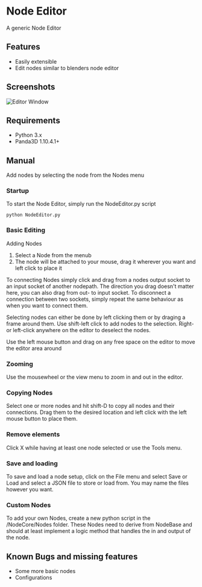 # Node Editor
A generic Node Editor

## Features
- Easily extensible
- Edit nodes similar to blenders node editor

## Screenshots

![Editor Window](/Screenshots/NodeEditor1.png?raw=true "The Editor")

## Requirements
- Python 3.x
- Panda3D 1.10.4.1+

## Manual
Add nodes by selecting the node from the Nodes menu

### Startup
To start the Node Editor, simply run the NodeEditor.py script

<code>python NodeEditor.py</code>

### Basic Editing
Adding Nodes
1. Select a Node from the menub
2. The node will be attached to your mouse, drag it wherever you want and left click to place it

To connecting Nodes simply click and drag from a nodes output socket to an input socket of another nodepath. The direction you drag doesn't matter here, you can also drag from out- to input socket.
To disconnect a connection between two sockets, simply repeat the same behaviour as when you want to connect them.

Selecting nodes can either be done by left clicking them or by draging a frame around them. Use shift-left click to add nodes to the selection. Right- or left-click anywhere on the editor to deselect the nodes.

Use the left mouse button and drag on any free space on the editor to move the editor area around

### Zooming
Use the mousewheel or the view menu to zoom in and out in the editor.

### Copying Nodes
Select one or more nodes and hit shift-D to copy all nodes and their connections. Drag them to the desired location and left click with the left mouse button to place them.

### Remove elements
Click X while having at least one node selected or use the Tools menu.

### Save and loading
To save and load a node setup, click on the File menu and select Save or Load and select a JSON file to store or load from. You may name the files however you want.

### Custom Nodes
To add your own Nodes, create a new python script in the /NodeCore/Nodes folder. These Nodes need to derive from NodeBase and should at least implement a logic method that handles the in and output of the node.

## Known Bugs and missing features
- Some more basic nodes
- Configurations
